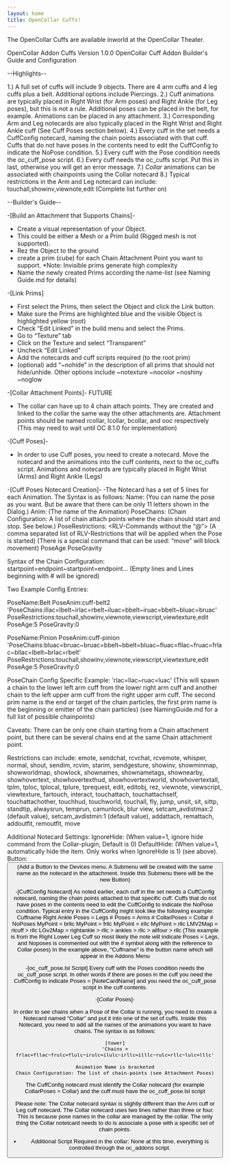 ```yaml
---
layout: home
title: OpenCollar Cuffs!
---
```

The OpenCollar Cuffs are available inworld at the OpenCollar Theater. 

OpenCollar Addon Cuffs Version 1.0.0
OpenCollar Cuff Addon Builder's Guide and Configuration

--Highlights--

1.) A full set of cuffs will include 9 objects. There are 4 arm cuffs and 4 leg cuffs plus a belt. Additional options include Piercings.
2.) Cuff animations are typically placed in Right Wrist (for Arm poses) and Right Ankle (for Leg poses), but this is not a rule. Additional poses can be placed in the belt, for example. Animations can be placed in any attachment.
3.) Corresponding Arm and Leg notecards are also typically placed in the Right Wrist and Right Ankle cuff (See Cuff Poses section below).
4.) Every cuff in the set needs a CuffConfig notecard, naming the chain points associated with that cuff. Cuffs that do not have poses in the contents need to edit the CuffConfig to indicate the NoPose condition. 
5.) Every cuff with the Pose condition needs the oc_cuff_pose script.
6.) Every cuff needs the oc_cuffs script. Put this in last, otherwise you will get an error message.
7.) *Collar* animations can be associated with chainpoints using the Collar notecard
8.) Typical restrictions in the Arm and Leg notecard can include: touchall,showinv,viewnote,edit (Complete list further on)


--Builder's Guide--

-[Build an Attachment that Supports Chains]-
- Create a visual representation of your Object.
- This could be either a Mesh or a Prim build (Rigged mesh is not supported).
- Rez the Object to the ground
- create a prim (cube) for each Chain Attachment Point you want to support.
    *Note: Invisible prims generate high complexity
- Name the newly created Prims according the name-list (see Naming Guide.md for details)

-[Link Prims]
- First select the Prims, then select the Object and click the Link button.
- Make sure the Prims are highlighted blue and the visible Object is highlighted yellow (root)
- Check “Edit Linked” in the build menu and select the Prims.
- Go to “Texture” tab
- Click on the Texture and select “Transparent”
- Uncheck “Edit Linked”
- Add the notecards and cuff scripts required (to the root prim)
- (optional) add “~nohide” in the description of all prims that should not hide/unhide. Other options include ~notexture ~nocolor ~noshiny ~noglow

-[Collar Attachment Points]- FUTURE
- The collar can have up to 4 chain attach points. They are created and linked to the collar the same way the other attachments are. Attachment points should be named rcollar, lcollar, bcollar, and ooc respectively (This may need to wait until OC 8.1.0 for implementation)

-[Cuff Poses]-
- In order to use Cuff poses, you need to create a notecard. Move the notecard and the animations into the cuff contents, next to the oc_cuffs script. Animations and notecards are typically placed in Right Wrist (Arms) and Right Ankle (Legs)

-[Cuff Poses Notecard Creation]-
-The Notecard has a set of 5 lines for each Animation.
The Syntax is as follows:
    Name: <Pose Name>
    (You can name the pose as you want. But be aware that there can be only 11 letters shown in the Dialog.)
    Anim: <Animation Name>
    (The name of the Animation)
    PoseChains: <Chain Config>
    (Chain Configuration: A list of chain attach points where the chain should start and stop. See below.)
    PoseRestrictions: <RLV-Commands without the “@”>
    (A comma separated list of RLV-Restrictions that will be applied when the Pose is started)
    (There is a special command that can be used: “move” will block movement)
    PoseAge
    PoseGravity

Syntax of the Chain Configuration:
    startpoint=endpoint~startpoint=endpoint…
    (Empty lines and Lines beginning with # will be ignored)

Two Example Config Entries:

PoseName:Belt
PoseAnim:cuff-belt2
'PoseChains:illac=lbelt~irlac=rbelt~iluac=bbelt~iruac=bbelt~bluac=bruac'
PoseRestrictions:touchall,showinv,viewnote,viewscript,viewtexture,edit
PoseAge:5
PoseGravity:0

PoseName:Pinion
PoseAnim:cuff-pinion
'PoseChains:bluac=bruac~bruac=bbelt~bbelt=bluac~fluac=fllac~fruac=frlac~bllac=lbelt~brlac=rbelt'
PoseRestrictions:touchall,showinv,viewnote,viewscript,viewtexture,edit
PoseAge:5
PoseGravity:0

PoseChain Config Specific Example:
    'rlac=llac~ruac=luac'
    (This will spawn a chain to the lower left arm cuff from the lower right arm cuff and another chain to the left upper arm cuff from the right upper arm cuff. The second prim name is the end or target of the chain particles, the first prim name is the beginning or emitter of the chain particles)
    (see NamingGuide.md for a full list of possible chainpoints)

Caveats: There can be only one chain starting from a Chain attachment point, but there can be several chains end at the same Chain attachment point.

Restrictions can include: emote, sendchat, rcvchat, rcvemote, whisper, normal, shout, sendim, rcvim, starim, sendgesture, showinv, showminmap, showworldmap, showlock, shownames, shownametags, shownearby, showhovertext, showhovertexthud, showhovertextworld, showhovertextall, tplm, tploc, tplocal, tplure, tprequest, edit, editobj, rez, viewnote, viewscript, viewtexture, fartouch, interact, touchattach, touchattachself, touchattachother, touchhud, touchworld, touchall, fly, jump, unsit, sit, sittp, standtip, alwaysrun, temprun, camunlock, blur view, setcam_avdistmax:2 (default value), setcam_avdistmin:1 (default value), addattach, remattach, addoutfit, remoutfit, move

Additional Notecard Settings:
    IgnoreHide:<value>
    (When value=1, ignore hide command from the Collar-plugin, Default is 0)
    DefaultHide:<value>
    (When value=1, automatically hide the item. Only works when IgnoreHide is 1) (see above).
    Button:<Button Name>
    (Add a Button to the Devices menu. A Submenu will be created with the same name as the notecard in the attachment. Inside this Submenu there will be the new Button)

-[CuffConfig Notecard] As noted earlier, each cuff in the set needs a CuffConfig notecard, naming the chain points attached to that specific cuff. Cuffs that do not have poses in the contents need to edit the CuffConfig to indicate the NoPose condition. Typical entry in the CuffConfig might look like the following example:
        Cuffname Right Ankle
        Poses = Legs
        # Poses = Arms
        # CollarPoses = Collar
        # NoPoses
        MyPoint = brllc
        MyPoint = frllc
        MyPoint = irllc
        MyPoint = rllc
        LMV2Map = rlcuff > rllc
        LGv2Map = rightankle > rllc > ankles > rllc > allfour > rllc
    (This example is from the Right Lower Leg Cuff so most likely the note will indicate Poses = Legs, and Noposes is commented out with the # symbol along with the reference to Collar poses)
    In the example above, "Cuffname" is the button name which will appear in the Addons Menu

-[oc_cuff_pose.lsl Script] Every cuff with the Poses condition needs the oc_cuff_pose script. In other words if there are poses in the cuff you need the CuffConfig to indicate Poses = [NoteCardName] and you need the oc_cuff_pose script in the cuff contents.

-[*Collar* Poses]-

In order to see chains when a Pose of the Collar is running, you need to create a Notecard named “Collar” and put it into one of the set of cuffs. Inside this Notecard, you need to add all the names of the animations you want to have chains.
The syntax is as follows:

    [tower]
    'Chains = frlac=fllac~frulc=flulc~irulc=ilulc~irllc=illlc~rulc=rllc~lulc=lllc'

    Animation Name is bracketed
    Chain Configuration: The list of chain-points (see Attachment Poses)

The CuffConfig notecard must identify the Collar notecard (for example CollarPoses = Collar) and the cuff must have the oc_cuff_pose.lsl script
    
Please note: The Collar notecard syntax is slightly different than the Arm cuff or Leg cuff notecard. The Collar notecard uses two lines rather than three or four. This is because pose names in the collar are managed by the collar. The only thing the Collar notetcard needs to do is associate a pose with a specific set of chain points.

- Additional Script Required in the collar: None at this time, everything is controlled through the oc_addons script.
